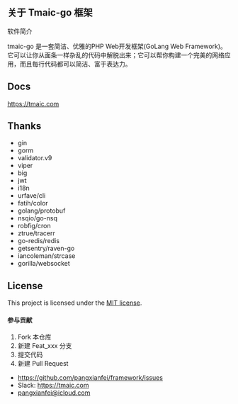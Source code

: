 

## 关于 Tmaic-go 框架

软件简介

tmaic-go 是一套简洁、优雅的PHP Web开发框架(GoLang Web Framework)。它可以让你从面条一样杂乱的代码中解脱出来；它可以帮你构建一个完美的网络应用，而且每行代码都可以简洁、富于表达力。 
## Docs
https://tmaic.com
## Thanks
* gin
* gorm
* validator.v9
* viper
* big
* jwt
* i18n
* urfave/cli
* fatih/color
* golang/protobuf
* nsqio/go-nsq
* robfig/cron
* ztrue/tracerr
* go-redis/redis
* getsentry/raven-go
* iancoleman/strcase
* gorilla/websocket

## License
This project is licensed under the [MIT license](https://github.com/pangxianfei/framework/blob/main/LICENSE).

#### 参与贡献

1.  Fork 本仓库
2.  新建 Feat_xxx 分支
3.  提交代码
4.  新建 Pull Request

* https://github.com/pangxianfei/framework/issues  
* Slack: https://tmaic.com
* pangxianfei@icloud.com
